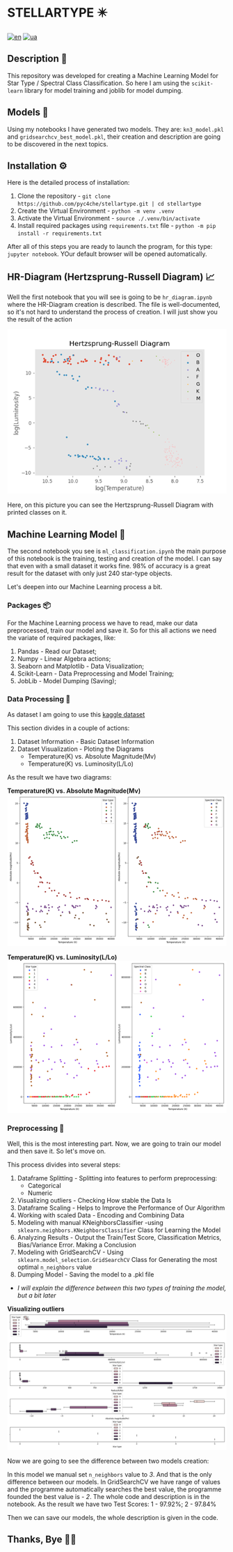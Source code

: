 # STELLARTYPE ✴️

[![en](https://img.shields.io/badge/lang-en-red.svg)](README.md)
[![ua](https://img.shields.io/badge/lang-ua-green.svg)](readmes/README.ua.md)

## Description 📄

This repository was developed for creating a Machine Learning Model for Star Type / Spectral Class Classification. So here I am using the `scikit-learn` library for model training and joblib for model dumping.

## Models 🤖

Using my notebooks I have generated two models. They are: `kn3_model.pkl` and `gridsearchcv_best_model.pkl`, their creation and description are going to be discovered in the next topics.

## Installation ⚙️

Here is the detailed process of installation:

1. Clone the repository - `git clone https://github.com/pyc4che/stellartype.git | cd stellartype`
2. Create the Virtual Environment - `python -m venv .venv`
3. Activate the Virtual Environment - `source ./.venv/bin/activate`
4. Install required packages using `requirements.txt` file - `python -m pip install -r requirements.txt`

After all of this steps you are ready to launch the program, for this type: `jupyter notebook`. YOur default browser will be opened automatically.

## HR-Diagram (Hertzsprung-Russell Diagram) 📈

Well the first notebook that you will see is going to be `hr_diagram.ipynb` where the HR-Diagram creation is described.
The file is well-documented, so it's not hard to understand the process of creation. I will just show you the result of the action

![diagram](output/hr_diagram/hertzsprung-russell_diagram.png)

Here, on this picture you can see the Hertzsprung-Russell Diagram with printed classes on it.

## Machine Learning Model 🦾

The second notebook you see is `ml_classification.ipynb` the main purpose of this notebook is the training, testing and creation of the model. I can say that even with a small dataset it works fine. 98% of accuracy is a great result for the dataset with only just 240 star-type objects.

Let's deepen into our Machine Learning process a bit.

### Packages 📦

For the Machine Learning process we have to read,  make our data preprocessed, train our model and save it. So for this all actions we need the variate of required packages, like:

1. Pandas - Read our Dataset;
2. Numpy - Linear Algebra actions;
3. Seaborn and Matplotlib - Data Visualization;
4. Scikit-Learn - Data Preprocessing and Model Training;
5. JobLib - Model Dumping (Saving);

### Data Processing 🧪

As dataset I am going to use this [kaggle dataset](https://www.kaggle.com/datasets/deepu1109/star-dataset)

This section divides in a couple of actions:

1. Dataset Information - Basic Dataset Information
2. Dataset Visualization - Ploting the Diagrams
    - Temperature(K) vs. Absolute Magnitude(Mv)
    - Temperature(K) vs. Luminosity(L/Lo)

As the result we have two diagrams:

**Temperature(K) vs. Absolute Magnitude(Mv)**
![tam](output/ml_classification/absolute_magnitude.png)

**Temperature(K) vs. Luminosity(L/Lo)**
![tl](output/ml_classification/luminosity.png)

### Preprocessing 🔨

Well, this is the most interesting part. Now, we are going to train our model and then save it. So let's move on.

This process divides into several steps:

1. Dataframe Splitting - Splitting into features to perform preprocessing:
    - Categorical
    - Numeric
2. Visualizing outliers - Checking How stable the Data Is
3. Dataframe Scaling - Helps to Improve the Performance of Our Algorithm
4. Working with scaled Data - Encoding and Combining Data
5. Modeling with manual KNeighborsClassifier -using `sklearn.neighbors.KNeighborsClassifier` Class for Learning the Model
6. Analyzing Results - Output the Train/Test Score, Classification Metrics, Bias/Variance Error. Making a Conclusion
7. Modeling with GridSearchCV - Using `sklearn.model_selection.GridSearchCV` Class for Generating the most optimal `n_neighbors` value
8. Dumping Model - Saving the model to a .pkl file

- *I will explain the difference between this two types of training the model, but a bit later*

**Visualizing outliers**
![outliers](output/ml_classification/outliers.png)

Now we are going to see the difference between two models creation:

In this model we manual set `n_neighbors` value to *3*. And that is the only difference between our models. In GridSearchCV we have range of values and the programme automatically searches the best value, the programme founded the best value is - *2*. The whole code and description is in the notebook. As the result we have two Test Scores: 1 - 97.92%; 2 - 97.84%

Then we can save our models, the whole description is given in the code.

## Thanks, Bye 👋🏻
